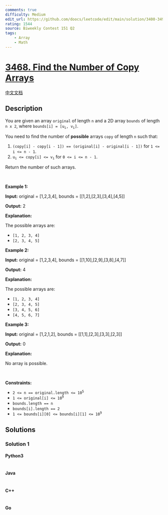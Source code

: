 ```yaml
---
comments: true
difficulty: Medium
edit_url: https://github.com/doocs/leetcode/edit/main/solution/3400-3499/3468.Find%20the%20Number%20of%20Copy%20Arrays/README_EN.md
rating: 1544
source: Biweekly Contest 151 Q2
tags:
    - Array
    - Math
---
```


<!-- problem:start -->

# [3468. Find the Number of Copy Arrays](https://leetcode.com/problems/find-the-number-of-copy-arrays)

[中文文档](/solution/3400-3499/3468.Find%20the%20Number%20of%20Copy%20Arrays/README.md)

## Description

<!-- description:start -->

<p>You are given an array <code>original</code> of length <code>n</code> and a 2D array <code>bounds</code> of length <code>n x 2</code>, where <code>bounds[i] = [u<sub>i</sub>, v<sub>i</sub>]</code>.</p>

<p>You need to find the number of <strong>possible</strong> arrays <code>copy</code> of length <code>n</code> such that:</p>

<ol>
	<li><code>(copy[i] - copy[i - 1]) == (original[i] - original[i - 1])</code> for <code>1 &lt;= i &lt;= n - 1</code>.</li>
	<li><code>u<sub>i</sub> &lt;= copy[i] &lt;= v<sub>i</sub></code> for <code>0 &lt;= i &lt;= n - 1</code>.</li>
</ol>

<p>Return the number of such arrays.</p>

<p>&nbsp;</p>
<p><strong class="example">Example 1:</strong></p>

<div class="example-block">
<p><strong>Input:</strong> <span class="example-io">original = [1,2,3,4], bounds = [[1,2],[2,3],[3,4],[4,5]]</span></p>

<p><strong>Output:</strong> <span class="example-io">2</span></p>

<p><strong>Explanation:</strong></p>

<p>The possible arrays are:</p>

<ul>
	<li><code>[1, 2, 3, 4]</code></li>
	<li><code>[2, 3, 4, 5]</code></li>
</ul>
</div>

<p><strong class="example">Example 2:</strong></p>

<div class="example-block">
<p><strong>Input:</strong> <span class="example-io">original = [1,2,3,4], bounds = [[1,10],[2,9],[3,8],[4,7]]</span></p>

<p><strong>Output:</strong> <span class="example-io">4</span></p>

<p><strong>Explanation:</strong></p>

<p>The possible arrays are:</p>

<ul>
	<li><code>[1, 2, 3, 4]</code></li>
	<li><code>[2, 3, 4, 5]</code></li>
	<li><code>[3, 4, 5, 6]</code></li>
	<li><code>[4, 5, 6, 7]</code></li>
</ul>
</div>

<p><strong class="example">Example 3:</strong></p>

<div class="example-block">
<p><strong>Input:</strong> <span class="example-io">original = [1,2,1,2], bounds = [[1,1],[2,3],[3,3],[2,3]]</span></p>

<p><strong>Output:</strong> <span class="example-io">0</span></p>

<p><strong>Explanation:</strong></p>

<p>No array is possible.</p>
</div>

<p>&nbsp;</p>
<p><strong>Constraints:</strong></p>

<ul>
	<li><code>2 &lt;= n == original.length &lt;= 10<sup>5</sup></code></li>
	<li><code>1 &lt;= original[i] &lt;= 10<sup>9</sup></code></li>
	<li><code>bounds.length == n</code></li>
	<li><code>bounds[i].length == 2</code></li>
	<li><code>1 &lt;= bounds[i][0] &lt;= bounds[i][1] &lt;= 10<sup>9</sup></code></li>
</ul>

<!-- description:end -->

## Solutions

<!-- solution:start -->

### Solution 1

<!-- tabs:start -->

#### Python3

```python

```

#### Java

```java

```

#### C++

```cpp

```

#### Go

```go

```

<!-- tabs:end -->

<!-- solution:end -->

<!-- problem:end -->
